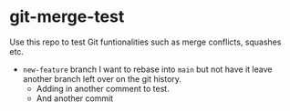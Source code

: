 # git-merge-test

Use this repo to test Git funtionalities such as merge conflicts, squashes etc.

- `new-feature` branch I want to rebase into `main` but not have it leave another branch left over on the git history.
  - Adding in another comment to test.
  - And another commit
